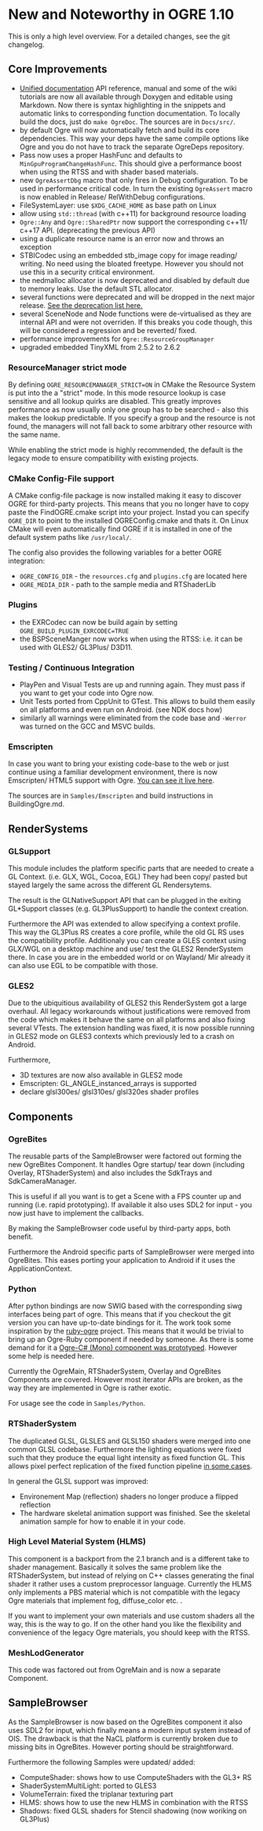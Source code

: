 # New and Noteworthy in OGRE 1.10

This is only a high level overview. For a detailed changes, see the git changelog.

## Core Improvements
* [Unified documentation](https://ogrecave.github.io/ogre/api/1.10/index.html) API reference, manual and some of the wiki tutorials are now all available through Doxygen and editable using Markdown. Now there is syntax highlighting in the snippets and automatic links to corresponding function documentation. To locally build the docs, just do `make OgreDoc`. The sources are in `Docs/src/`.
* by default Ogre will now automatically fetch and build its core dependencies. This way your deps have the same compile options like Ogre and you do not have to track the separate OgreDeps repository.
* Pass now uses a proper HashFunc and defaults to `MinGpuProgramChangeHashFunc`. This should give a performance boost when using the RTSS and with shader based materials.
* new `OgreAssertDbg` macro that only fires in Debug configuration. To be used in performance critical code. In turn the existing `OgreAssert` macro is now enabled in Release/ RelWithDebug configurations.
* FileSystemLayer: use `$XDG_CACHE_HOME` as base path on Linux
* allow using `std::thread` (with c++11) for background resource loading
* `Ogre::Any` and `Ogre::SharedPtr` now support the corresponding c++11/ c++17 API. (deprecating the previous API)
* using a duplicate resource name is an error now and throws an exception
* STBICodec using an embedded stb_image copy for image reading/ writing. No need using the bloated freetype. However you should not use this in a security critical environment.
* the nedmalloc allocator is now deprecated and disabled by default due to memory leaks. Use the default STL allocator.
* several functions were deprecated and will be dropped in the next major release. [See the deprecation list here.](https://ogrecave.github.io/ogre/api/1.10/deprecated.html)
* several SceneNode and Node functions were de-virtualised as they are internal API and were not overriden. If this breaks you code though, this will be considered a regression and be reverted/ fixed.
* performance improvements for `Ogre::ResourceGroupManager`
* upgraded embedded TinyXML from 2.5.2 to 2.6.2

### ResourceManager strict mode
By defining `OGRE_RESOURCEMANAGER_STRICT=ON` in CMake the Resource System is put into the a "strict" mode. In this mode resource lookup is case sensitive and all lookup quirks are disabled.
This greatly improves performance as now usually only one group has to be searched - also this makes the lookup predictable. If you specify a group and the resource is not found, the managers will not fall back to some arbitrary other resource with the same name.

While enabling the strict mode is highly recommended, the default is the legacy mode to ensure compatibility with existing projects.

### CMake Config-File support
A CMake config-file package is now installed making it easy to discover OGRE for third-party projects. This means that you no longer have to copy paste the FindOGRE.cmake script into your project. Instad you can specify `OGRE_DIR` to point to the installed OGREConfig.cmake and thats it. On Linux CMake will even automatically find OGRE if it is installed in one of the default system paths like `/usr/local/`.

The config also provides the following variables for a better OGRE integration:

* `OGRE_CONFIG_DIR` - the `resources.cfg` and `plugins.cfg` are located here
* `OGRE_MEDIA_DIR` - path to the sample media and RTShaderLib

### Plugins
* the EXRCodec can now be build again by setting `OGRE_BUILD_PLUGIN_EXRCODEC=TRUE`
* the BSPSceneManger now works when using the RTSS: i.e. it can be used with GLES2/ GL3Plus/ D3D11.

### Testing / Continuous Integration
* PlayPen and Visual Tests are up and running again. They must pass if you want to get your code into Ogre now.
* Unit Tests ported from CppUnit to GTest. This allows to build them easily on all platforms and even run on Android. (see NDK docs how)
* similarly all warnings were eliminated from the code base and `-Werror` was turned on the GCC and MSVC builds.

### Emscripten
In case you want to bring your existing code-base to the web or just continue using a familiar development environment, there is now Emscripten/ HTML5 support with Ogre. [You can see it live here](https://ogrecave.github.io/ogre/emscripten/).

The sources are in `Samples/Emscripten` and build instructions in BuildingOgre.md.

## RenderSystems

### GLSupport
This module includes the platform specific parts that are needed to create a GL Context. (i.e. GLX, WGL, Cocoa, EGL)
They had been copy/ pasted but stayed largely the same across the different GL Rendersytems.

The result is the GLNativeSupport API that can be plugged in the exiting GL*Support classes (e.g. GL3PlusSupport) to handle the context creation.

Furthermore the API was extended to allow specifying a context profile. This way the GL3Plus RS creates a core profile, while the old GL RS uses the compatibility profile. Additionaly you can create a GLES context using GLX/WGL on a desktop machine and use/ test the GLES2 RenderSystem there.
In case you are in the embedded world or on Wayland/ Mir already it can also use EGL to be compatible with those.

### GLES2
Due to the ubiquitious availability of GLES2 this RenderSystem got a large overhaul.
All legacy workarounds without justifications were removed from the code which makes it behave the same on all platforms and also fixing several VTests.
The extension handling was fixed, it is now possible running in GLES2 mode on GLES3 contexts which previously led to a crash on Android.

Furthermore,

* 3D textures are now also available in GLES2 mode
* Emscripten: GL_ANGLE_instanced_arrays is supported
* declare glsl300es/ glsl310es/ glsl320es shader profiles

## Components
    
### OgreBites
The reusable parts of the SampleBrowser were factored out forming the new OgreBites Component.
It handles Ogre startup/ tear down (including Overlay, RTShaderSystem) and also includes the SdkTrays and SdkCameraManager.

This is useful if all you want is to get a Scene with a FPS counter up and running (i.e. rapid prototyping).
If available it also uses SDL2 for input - you now just have to implement the callbacks.

By making the SampleBrowser code useful by third-party apps, both benefit.

Furthermore the Android specific parts of SampleBrowser were merged into OgreBites. This eases porting your application to Android if it uses the ApplicationContext.

### Python
After python bindings are now SWIG based with the corresponding siwg interfaces being part of ogre. This means that if you checkout the git version you can have up-to-date bindings for it. The work took some inspiration by the [ruby-ogre](https://github.com/abexsoft/ruby-ogre) project.
This means that it would be trivial to bring up an Ogre-Ruby component if needed by someone.
As there is some demand for it a [Ogre-C# (Mono) component was prototyped](https://github.com/OGRECave/ogre/pull/192). However some help is needed here.

Currently the OgreMain, RTShaderSystem, Overlay and OgreBites Components are covered. However most iterator APIs are broken, as the way they are implemented in Ogre is rather exotic.

For usage see the code in `Samples/Python`.

### RTShaderSystem
The duplicated GLSL, GLSLES and GLSL150 shaders were merged into one common GLSL codebase. Furthermore the lighting equations were fixed such that they produce the equal light intensity as fixed function GL. This allows pixel perfect replication of the fixed function pipeline [in some cases](https://ogrecave.github.io/ogre/#opengl-rendersystem-status).

In general the GLSL support was improved:

- Environement Map (reflection) shaders no longer produce a flipped reflection
- The hardware skeletal animation support was finished. See the skeletal animation sample for how to enable it in your code.

### High Level Material System (HLMS)
This component is a backport from the 2.1 branch and is a different take to shader management. Basically it solves the same problem like the RTShaderSystem, but instead of relying on C++ classes generating the final shader it rather uses a custom preprocessor language.
Currently the HLMS only implements a PBS material which is not compatible with the legacy Ogre materials that implement fog, diffuse_color etc. .

If you want to implement your own materials and use custom shaders all the way, this is the way to go. If on the other hand you like the flexibility and convenience of the legacy Ogre materials, you should keep with the RTSS.

### MeshLodGenerator
This code was factored out from OgreMain and is now a separate Component.

## SampleBrowser
As the SampleBrowser is now based on the OgreBites component it also uses SDL2 for input, which finally means a modern input system instead of OIS.
The drawback is that the NaCL platform is currently broken due to missing bits in OgreBites. However porting should be straightforward.

Furthermore the following Samples were updated/ added:

* ComputeShader: shows how to use ComputeShaders with the GL3+ RS
* ShaderSystemMultiLight: ported to GLES3
* VolumeTerrain: fixed the triplanar texturing part
* HLMS: shows how to use the new HLMS in combination with the RTSS
* Shadows: fixed GLSL shaders for Stencil shadowing (now woriking on GL3Plus) 
